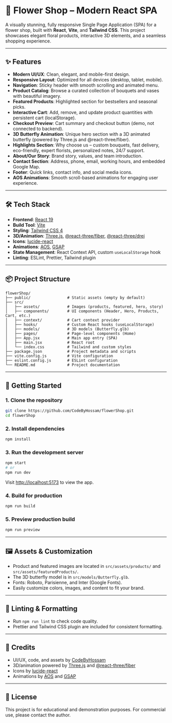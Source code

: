 # 🌸 Flower Shop – Modern React SPA

A visually stunning, fully responsive Single Page Application (SPA) for a flower shop, built with **React**, **Vite**, and **Tailwind CSS**. This project showcases elegant floral products, interactive 3D elements, and a seamless shopping experience.

---

## ✨ Features

- **Modern UI/UX**: Clean, elegant, and mobile-first design.
- **Responsive Layout**: Optimized for all devices (desktop, tablet, mobile).
- **Navigation**: Sticky header with smooth scrolling and animated menu.
- **Product Catalog**: Browse a curated collection of bouquets and vases with beautiful imagery.
- **Featured Products**: Highlighted section for bestsellers and seasonal picks.
- **Interactive Cart**: Add, remove, and update product quantities with persistent cart (localStorage).
- **Checkout Preview**: Cart summary and checkout button (demo, not connected to backend).
- **3D Butterfly Animation**: Unique hero section with a 3D animated butterfly (powered by Three.js and @react-three/fiber).
- **Highlights Section**: Why choose us – custom bouquets, fast delivery, eco-friendly, expert florists, personalized notes, 24/7 support.
- **About/Our Story**: Brand story, values, and team introduction.
- **Contact Section**: Address, phone, email, working hours, and embedded Google Map.
- **Footer**: Quick links, contact info, and social media icons.
- **AOS Animations**: Smooth scroll-based animations for engaging user experience.

---

## 🛠️ Tech Stack

- **Frontend**: [React 19](https://react.dev/)
- **Build Tool**: [Vite](https://vitejs.dev/)
- **Styling**: [Tailwind CSS 4](https://tailwindcss.com/)
- **3D/Animation**: [Three.js](https://threejs.org/), [@react-three/fiber](https://docs.pmnd.rs/react-three-fiber/), [@react-three/drei](https://docs.pmnd.rs/drei/)
- **Icons**: [lucide-react](https://lucide.dev/)
- **Animations**: [AOS](https://michalsnik.github.io/aos/), [GSAP](https://greensock.com/gsap/)
- **State Management**: React Context API, custom `useLocalStorage` hook
- **Linting**: ESLint, Prettier, Tailwind plugin

---

## 📦 Project Structure

```
flowerShop/
├── public/                # Static assets (empty by default)
├── src/
│   ├── assets/            # Images (products, featured, hero, story)
│   ├── components/        # UI components (Header, Hero, Products, Cart, etc.)
│   ├── context/           # Cart context provider
│   ├── hooks/             # Custom React hooks (useLocalStorage)
│   ├── models/            # 3D models (Butterfly.glb)
│   ├── pages/             # Page-level components (Home)
│   ├── App.jsx            # Main app entry (SPA)
│   ├── main.jsx           # React root
│   └── index.css          # Tailwind and custom styles
├── package.json           # Project metadata and scripts
├── vite.config.js         # Vite configuration
├── eslint.config.js       # ESLint configuration
└── README.md              # Project documentation
```

---

## 🚀 Getting Started

### 1. **Clone the repository**

```bash
git clone https://github.com/CodeByHossam/flowerShop.git
cd flowerShop
```

### 2. **Install dependencies**

```bash
npm install
```

### 3. **Run the development server**

```bash
npm start
# or
npm run dev
```

Visit [http://localhost:5173](http://localhost:5173) to view the app.

### 4. **Build for production**

```bash
npm run build
```

### 5. **Preview production build**

```bash
npm run preview
```

---

## 🖼️ Assets & Customization

- Product and featured images are located in `src/assets/products/` and `src/assets/featuredProducts/`.
- The 3D butterfly model is in `src/models/Butterfly.glb`.
- Fonts: Roboto, Parisienne, and Inter (Google Fonts).
- Easily customize colors, images, and content to fit your brand.

---

## 📝 Linting & Formatting

- Run `npm run lint` to check code quality.
- Prettier and Tailwind CSS plugin are included for consistent formatting.

---

## 🙏 Credits

- UI/UX, code, and assets by [CodeByHossam](https://github.com/CodeByHossam)
- 3D/animation powered by [Three.js](https://threejs.org/) and [@react-three/fiber](https://docs.pmnd.rs/react-three-fiber/)
- Icons by [lucide-react](https://lucide.dev/)
- Animations by [AOS](https://michalsnik.github.io/aos/) and [GSAP](https://greensock.com/gsap/)

---

## 📄 License

This project is for educational and demonstration purposes. For commercial use, please contact the author.
